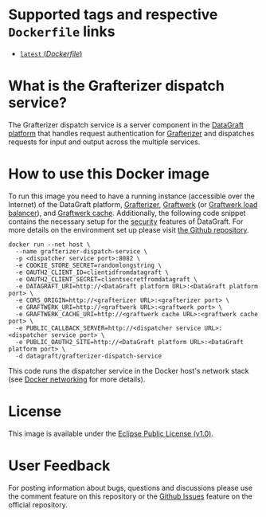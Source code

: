 # Supported tags and respective `Dockerfile` links
-	[`latest` (*Dockerfile*)](https://github.com/datagraft/grafterizer-dispatch-service/blob/master/Dockerfile)

# What is the Grafterizer dispatch service?
The Grafterizer dispatch service is a server component in the [DataGraft platform](https://datagraft.net/) that handles request authentication for [Grafterizer](https://github.com/datagraft/grafterizer) and dispatches requests for input and output across the multiple services.

# How to use this Docker image
To run this image you need to have a running instance (accessible over the Internet) of the DataGraft platform, [Grafterizer](https://github.com/datagraft/grafterizer), [Graftwerk](https://github.com/datagraft/graftwerk) (or [Graftwerk load balancer](https://github.com/datagraft/graftwerk-load-balancer)), and [Graftwerk cache](https://github.com/datagraft/graftwerk-cache). Additionally, the following code snippet contains the necessary setup for the [security](https://github.com/datagraft/grafterizer-dispatch-service#security) features of DataGraft. For more details on the environment set up please visit [the Github repository](https://github.com/datagraft/grafterizer-dispatch-service).

```
docker run --net host \
  --name grafterizer-dispatch-service \
  -p <dispatcher service port>:8082 \
  -e COOKIE_STORE_SECRET=randomlongstring \
  -e OAUTH2_CLIENT_ID=clientidfromdatagraft \
  -e OAUTH2_CLIENT_SECRET=clientsecretfromdatagraft \
  -e DATAGRAFT_URI=http://<DataGraft platform URL>:<DataGraft platform port> \
  -e CORS_ORIGIN=http://<grafterizer URL>:<grafterizer port> \
  -e GRAFTWERK_URI=http://<graftwerk URL>:<graftwerk port> \
  -e GRAFTWERK_CACHE_URI=http://<graftwerk cache URL>:<graftwerk cache port> \
  -e PUBLIC_CALLBACK_SERVER=http://<dispatcher service URL>:<dispatcher service port> \
  -e PUBLIC_OAUTH2_SITE=http://<DataGraft platform URL>:<DataGraft platform port> \
  -d datagraft/grafterizer-dispatch-service 
```

This code runs the dispatcher service in the Docker host's network stack (see [Docker networking](https://docs.docker.com/engine/userguide/networking/dockernetworks/) for more details).

# License
This image is available under the [Eclipse Public License (v1.0)](https://github.com/datagraft/grafterizer-dispatch-service/blob/master/LICENSE).

# User Feedback
For posting information about bugs, questions and discussions please use the comment feature on this repository or the [Github Issues](https://github.com/datagraft/grafterizer-dispatch-service/issues) feature on the official repository.